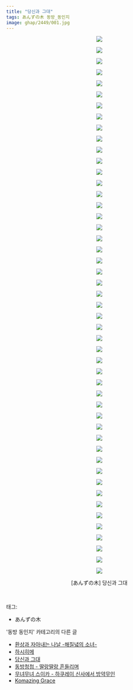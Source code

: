 ```yaml
---
title: "당신과 그대"
tags: あんずの木 동방_동인지
image: ghap/2449/001.jpg
---
```

<div class="article">
<p style="text-align: center; clear: none; float: none;"><img src="{{ site.nasurl }}/ghap/2449/001.jpg"/></p>
<p style="text-align: center; clear: none; float: none;"><img src="{{ site.nasurl }}/ghap/2449/002.jpg"/></p>
<p style="text-align: center; clear: none; float: none;"><img src="{{ site.nasurl }}/ghap/2449/003.jpg"/></p>
<p style="text-align: center; clear: none; float: none;"><img src="{{ site.nasurl }}/ghap/2449/004.jpg"/></p>
<p style="text-align: center; clear: none; float: none;"><img src="{{ site.nasurl }}/ghap/2449/005.jpg"/></p>
<p style="text-align: center; clear: none; float: none;"><img src="{{ site.nasurl }}/ghap/2449/006.jpg"/></p>
<p style="text-align: center; clear: none; float: none;"><img src="{{ site.nasurl }}/ghap/2449/007.jpg"/></p>
<p style="text-align: center; clear: none; float: none;"><img src="{{ site.nasurl }}/ghap/2449/008.jpg"/></p>
<p style="text-align: center; clear: none; float: none;"><img src="{{ site.nasurl }}/ghap/2449/009.jpg"/></p>
<p style="text-align: center; clear: none; float: none;"><img src="{{ site.nasurl }}/ghap/2449/010.jpg"/></p>
<p style="text-align: center; clear: none; float: none;"><img src="{{ site.nasurl }}/ghap/2449/011.jpg"/></p>
<p style="text-align: center; clear: none; float: none;"><img src="{{ site.nasurl }}/ghap/2449/012.jpg"/></p>
<p style="text-align: center; clear: none; float: none;"><img src="{{ site.nasurl }}/ghap/2449/013.jpg"/></p>
<p style="text-align: center; clear: none; float: none;"><img src="{{ site.nasurl }}/ghap/2449/014.jpg"/></p>
<p style="text-align: center; clear: none; float: none;"><img src="{{ site.nasurl }}/ghap/2449/015.jpg"/></p>
<p style="text-align: center; clear: none; float: none;"><img src="{{ site.nasurl }}/ghap/2449/016.jpg"/></p>
<p style="text-align: center; clear: none; float: none;"><img src="{{ site.nasurl }}/ghap/2449/017.jpg"/></p>
<p style="text-align: center; clear: none; float: none;"><img src="{{ site.nasurl }}/ghap/2449/018.jpg"/></p>
<p style="text-align: center; clear: none; float: none;"><img src="{{ site.nasurl }}/ghap/2449/019.jpg"/></p>
<p style="text-align: center; clear: none; float: none;"><img src="{{ site.nasurl }}/ghap/2449/020.jpg"/></p>
<p style="text-align: center; clear: none; float: none;"><img src="{{ site.nasurl }}/ghap/2449/021.jpg"/></p>
<p style="text-align: center; clear: none; float: none;"><img src="{{ site.nasurl }}/ghap/2449/022.jpg"/></p>
<p style="text-align: center; clear: none; float: none;"><img src="{{ site.nasurl }}/ghap/2449/023.jpg"/></p>
<p style="text-align: center; clear: none; float: none;"><img src="{{ site.nasurl }}/ghap/2449/024.jpg"/></p>
<p style="text-align: center; clear: none; float: none;"><img src="{{ site.nasurl }}/ghap/2449/025.jpg"/></p>
<p style="text-align: center; clear: none; float: none;"><img src="{{ site.nasurl }}/ghap/2449/026.jpg"/></p>
<p style="text-align: center; clear: none; float: none;"><img src="{{ site.nasurl }}/ghap/2449/027.jpg"/></p>
<p style="text-align: center; clear: none; float: none;"><img src="{{ site.nasurl }}/ghap/2449/028.jpg"/></p>
<p style="text-align: center; clear: none; float: none;"><img src="{{ site.nasurl }}/ghap/2449/029.jpg"/></p>
<p style="text-align: center; clear: none; float: none;"><img src="{{ site.nasurl }}/ghap/2449/030.jpg"/></p>
<p style="text-align: center; clear: none; float: none;"><img src="{{ site.nasurl }}/ghap/2449/031.jpg"/></p>
<p style="text-align: center; clear: none; float: none;"><img src="{{ site.nasurl }}/ghap/2449/032.jpg"/></p>
<p style="text-align: center; clear: none; float: none;"><img src="{{ site.nasurl }}/ghap/2449/033.jpg"/></p>
<p style="text-align: center; clear: none; float: none;"><img src="{{ site.nasurl }}/ghap/2449/034.jpg"/></p>
<p style="text-align: center; clear: none; float: none;"><img src="{{ site.nasurl }}/ghap/2449/035.jpg"/></p>
<p style="text-align: center; clear: none; float: none;"><img src="{{ site.nasurl }}/ghap/2449/036.jpg"/></p>
<p style="text-align: center; clear: none; float: none;"><img src="{{ site.nasurl }}/ghap/2449/037.jpg"/></p>
<p style="text-align: center; clear: none; float: none;"><img src="{{ site.nasurl }}/ghap/2449/038.jpg"/></p>
<p style="text-align: center; clear: none; float: none;"><img src="{{ site.nasurl }}/ghap/2449/039.jpg"/></p>
<p style="text-align: center; clear: none; float: none;"><img src="{{ site.nasurl }}/ghap/2449/040.jpg"/></p>
<p style="text-align: center; clear: none; float: none;"><img src="{{ site.nasurl }}/ghap/2449/041.jpg"/></p>
<p style="text-align: center; clear: none; float: none;"><img src="{{ site.nasurl }}/ghap/2449/042.jpg"/></p>
<p style="text-align: center; clear: none; float: none;"><img src="{{ site.nasurl }}/ghap/2449/043.jpg"/></p>
<p style="text-align: center; clear: none; float: none;"><img src="{{ site.nasurl }}/ghap/2449/044.jpg"/></p>
<p style="text-align: center; clear: none; float: none;"><img src="{{ site.nasurl }}/ghap/2449/045.jpg"/></p>
<p style="text-align: center; clear: none; float: none;"><img src="{{ site.nasurl }}/ghap/2449/046.jpg"/></p>
<p style="text-align: center; clear: none; float: none;"><img src="{{ site.nasurl }}/ghap/2449/047.jpg"/></p>
<p style="text-align: center; clear: none; float: none;"><img src="{{ site.nasurl }}/ghap/2449/048.jpg"/></p>
<p style="text-align: center; clear: none; float: none;"><img src="{{ site.nasurl }}/ghap/2449/049.jpg"/></p>
<p style="text-align: center; clear: none; float: none;">[あんずの木] 당신과 그대</p>
<p><br/></p>
</div><div class="tagTrail">
<p>태그: </p>
<ul>
<li>あんずの木</li>
</ul>
</div><div class="another">
<p>'동방 동인지' 카테고리의 다른 글</p>
<ul>
<li><a href="/2016-10-05-ghap_2451">환상과 자아내는 나날 -해질녘의 소녀-</a></li>
<li><a href="/2016-10-05-ghap_2450">하시히메</a></li>
<li><a href="/2016-10-05-ghap_2449">당신과 그대</a></li>
<li><a href="/2016-10-04-ghap_2447">동방청첩 - 딸랑딸랑 흔들리며</a></li>
<li><a href="/2016-10-04-ghap_2446">무녀무녀 스이카 - 하쿠레이 신사에서 방약무인</a></li>
<li><a href="/2016-10-04-ghap_2445">Komazing Grace</a></li>
</ul>
</div><div class="cb_module cb_fluid">
<div class="cb_wrt cb_profile">
</div><!-- commentList close -->
</div>